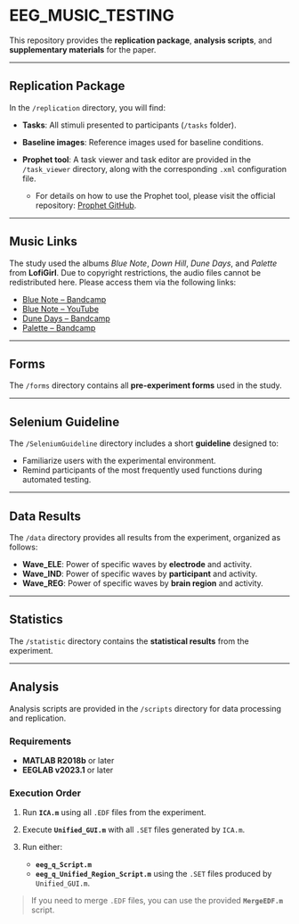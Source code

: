 # EEG_MUSIC_TESTING

This repository provides the **replication package**, **analysis scripts**, and **supplementary materials** for the paper.

---

## Replication Package

In the `/replication` directory, you will find:

* **Tasks**: All stimuli presented to participants (`/tasks` folder).
* **Baseline images**: Reference images used for baseline conditions.
* **Prophet tool**: A task viewer and task editor are provided in the `/task_viewer` directory, along with the corresponding `.xml` configuration file.

  * For details on how to use the Prophet tool, please visit the official repository: [Prophet GitHub](https://github.com/feigensp/Prophet).

---

## Music Links

The study used the albums *Blue Note*, *Down Hill*, *Dune Days*, and *Palette* from **LofiGirl**.
Due to copyright restrictions, the audio files cannot be redistributed here. Please access them via the following links:

* [Blue Note – Bandcamp](https://lofigirl.bandcamp.com/album/blue-note)
* [Blue Note – YouTube](https://youtu.be/LhdZNzfoDIA?si=ummKWmJFRY1fswVd)
* [Dune Days – Bandcamp](https://lofigirl.bandcamp.com/album/dune-days)
* [Palette – Bandcamp](https://lofigirl.bandcamp.com/album/palette)

---

## Forms

The `/forms` directory contains all **pre-experiment forms** used in the study.

---

## Selenium Guideline

The `/SeleniumGuideline` directory includes a short **guideline** designed to:

* Familiarize users with the experimental environment.
* Remind participants of the most frequently used functions during automated testing.

---

## Data Results

The `/data` directory provides all results from the experiment, organized as follows:

* **Wave_ELE**: Power of specific waves by **electrode** and activity.
* **Wave_IND**: Power of specific waves by **participant** and activity.
* **Wave_REG**: Power of specific waves by **brain region** and activity.

---

## Statistics

The `/statistic` directory contains the **statistical results** from the experiment.

---

## Analysis

Analysis scripts are provided in the `/scripts` directory for data processing and replication.

### Requirements

* **MATLAB R2018b** or later
* **EEGLAB v2023.1** or later

### Execution Order

1. Run **`ICA.m`** using all `.EDF` files from the experiment.
2. Execute **`Unified_GUI.m`** with all `.SET` files generated by `ICA.m`.
3. Run either:

   * **`eeg_q_Script.m`**
   * **`eeg_q_Unified_Region_Script.m`**
     using the `.SET` files produced by `Unified_GUI.m`.

> If you need to merge `.EDF` files, you can use the provided **`MergeEDF.m`** script.


